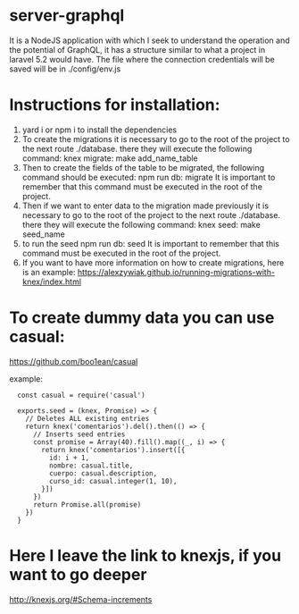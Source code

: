 # server-graphql
It is a NodeJS application with which I seek to understand the operation and the potential of GraphQL, it has a structure similar to what a project in laravel 5.2 would have. The file where the connection credentials will be saved will be in ./config/env.js

# Instructions for installation:

1. yard i or npm i to install the dependencies
2. To create the migrations it is necessary to go to the root of the project to the next route ./database. there they will execute the following command:
knex migrate: make add_name_table
3. Then to create the fields of the table to be migrated, the following command should be executed:
npm run db: migrate
It is important to remember that this command must be executed in the root of the project.
4. Then if we want to enter data to the migration made previously it is necessary to go to the root of the project to the next route ./database. there they will execute the following command:
knex seed: make seed_name
5. to run the seed
npm run db: seed
It is important to remember that this command must be executed in the root of the project.
6. If you want to have more information on how to create migrations, here is an example:
https://alexzywiak.github.io/running-migrations-with-knex/index.html

# To create dummy data you can use casual:
https://github.com/boo1ean/casual

example:
```
  const casual = require('casual')

  exports.seed = (knex, Promise) => {
    // Deletes ALL existing entries
    return knex('comentarios').del().then(() => {
      // Inserts seed entries
      const promise = Array(40).fill().map((_, i) => {
        return knex('comentarios').insert([{
          id: i + 1, 
          nombre: casual.title,
          cuerpo: casual.description,
          curso_id: casual.integer(1, 10),
        }])
      })
      return Promise.all(promise)
    })
  }
```

# Here I leave the link to knexjs, if you want to go deeper
http://knexjs.org/#Schema-increments